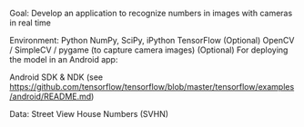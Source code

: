Goal: Develop an application to recognize numbers in images with cameras in real time

Environment:
Python
NumPy, SciPy, iPython
TensorFlow
(Optional) OpenCV / SimpleCV / pygame (to capture camera images)
(Optional) For deploying the model in an Android app:

Android SDK & NDK (see https://github.com/tensorflow/tensorflow/blob/master/tensorflow/examples/android/README.md)

Data:
Street View House Numbers (SVHN)
